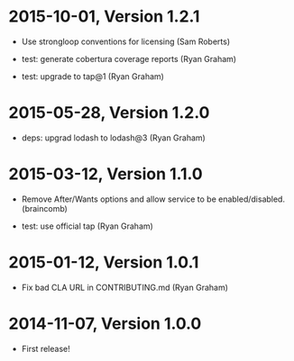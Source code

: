 2015-10-01, Version 1.2.1
=========================

 * Use strongloop conventions for licensing (Sam Roberts)

 * test: generate cobertura coverage reports (Ryan Graham)

 * test: upgrade to tap@1 (Ryan Graham)


2015-05-28, Version 1.2.0
=========================

 * deps: upgrad lodash to lodash@3 (Ryan Graham)


2015-03-12, Version 1.1.0
=========================

 * Remove After/Wants options and allow service to be enabled/disabled. (braincomb)

 * test: use official tap (Ryan Graham)


2015-01-12, Version 1.0.1
=========================

 * Fix bad CLA URL in CONTRIBUTING.md (Ryan Graham)


2014-11-07, Version 1.0.0
=========================

 * First release!
